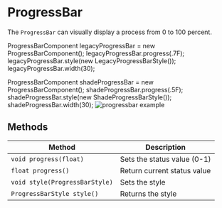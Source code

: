 # ProgressBar

The `ProgressBar` can visually display a process from 0 to 100 percent.

<code-block lang="java">
ProgressBarComponent legacyProgressBar = new ProgressBarComponent();
legacyProgressBar.progress(.7F);
legacyProgressBar.style(new LegacyProgressBarStyle());
legacyProgressBar.width(30);

ProgressBarComponent shadeProgressBar = new ProgressBarComponent();
shadeProgressBar.progress(.5F);
shadeProgressBar.style(new ShadeProgressBarStyle());
shadeProgressBar.width(30);
</code-block>
<img src="progressbar.png" alt="progressbar example"/>

## Methods

| Method                                      | Description                 |
|---------------------------------------------|-----------------------------|
| <code>void progress(float)</code>           | Sets the status value (0-1) |
| <code>float progress()</code>               | Return current status value |
| <code>void style(ProgressBarStyle)</code>   | Sets the style              |
| <code>ProgressBarStyle style()</code>       | Returns the style           |
